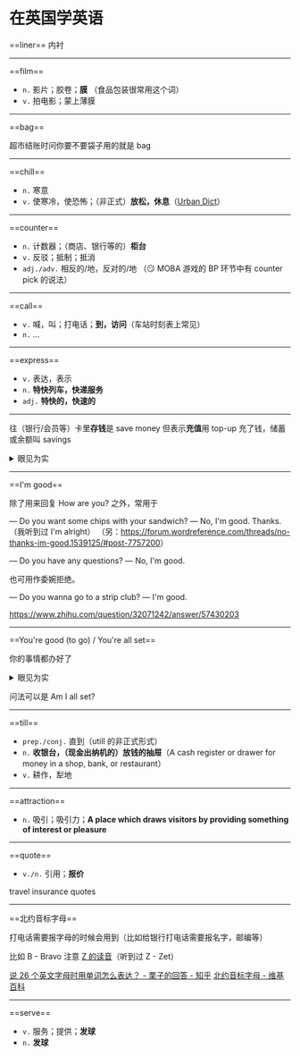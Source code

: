 # 在英国学英语

==liner== 内衬

---

==film==

- `n.` 影片；胶卷；**膜**
  （食品包装很常用这个词）
- `v.` 拍电影；蒙上薄膜

---

==bag==

超市结账时问你要不要袋子用的就是 bag

---

==chill==

- `n.` 寒意
- `v.` 使寒冷，使恐怖；（非正式）**放松，休息**（[Urban Dict](https://www.urbandictionary.com/define.php?term=chilling)）

---

==counter==

- `n.` 计数器；（商店、银行等的）**柜台**
- `v.` 反驳；抵制；抵消
- `adj./adv.` 相反的/地，反对的/地
  （😏 MOBA 游戏的 BP 环节中有 counter pick 的说法）

---

==call==

- `v.` 喊，叫；打电话；**到，访问**（车站时刻表上常见）
- `n.` ...

---

==express==

- `v.` 表达，表示
- `n.` **特快列车，快递服务**
- `adj.` **特快的，快速的**

---

往（银行/会员等）卡里**存钱**是 save money
但表示**充值**用 top-up
充了钱，储蓄或余额叫 savings

<details>
<summary>眼见为实</summary>

![add-money](imgs/oyster-card.png)

</details>

---

==I'm good==

除了用来回复 How are you? 之外，常用于

― Do you want some chips with your sandwich?
― No, I'm good. Thanks.
（我听到过 I'm alright）
（另：<https://forum.wordreference.com/threads/no-thanks-im-good.1539125/#post-7757200>）

― Do you have any questions?
― No, I'm good.

也可用作委婉拒绝。

― Do you wanna go to a strip club?
― I'm good.

<https://www.zhihu.com/question/32071242/answer/57430203>

---

==You're good (to go) / You're all set==

你的事情都办好了

<details>
<summary>眼见为实</summary>

![good-to-go](./imgs/good-to-go.png)

![all-set](./imgs/all-set.png)

![all-set2](./imgs/all-set2.png)

</details>

问法可以是 Am I all set?

---

==till==

- `prep./conj.` 直到（utill 的非正式形式）
- `n.` **收银台，（现金出纳机的）放钱的抽屉**（A cash register or drawer for money in a shop, bank, or restaurant）
- `v.` 耕作，犁地

---

==attraction==

- `n.` 吸引；吸引力；**A place which draws visitors by providing something of interest or pleasure**

---

==quote==

- `v./n.` 引用；**报价**

travel insurance quotes

---

==北约音标字母==

打电话需要报字母的时候会用到（比如给银行打电话需要报名字，邮编等）

比如 B - Bravo
注意 [Z 的读音](/english/be-vs-ae#z)（听到过 Z - Zet）

[说 26 个英文字母时用单词怎么表达？ - 栗子的回答 - 知乎](https://www.zhihu.com/question/19737171/answer/200385911)
[北约音标字母 - 维基百科](https://zh.wikipedia.org/zh-cn/北约音标字母)

---

==serve==

- `v.` 服务；提供；**发球**
- `n.` **发球**
